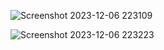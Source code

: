 
![Screenshot 2023-12-06 223109](https://github.com/Mahfudz0651/034_RoomDatabase2/assets/147080909/f77dfcb5-f53e-44e3-a266-68b3375442fa)

![Screenshot 2023-12-06 223223](https://github.com/Mahfudz0651/034_RoomDatabase2/assets/147080909/975e4c89-3ff0-4e7d-ad15-55c29c0c0f19)
